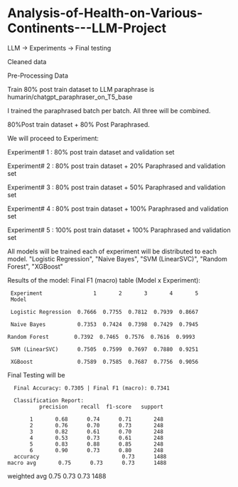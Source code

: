 # Analysis-of-Health-on-Various-Continents---LLM-Project
LLM -> Experiments -> Final testing  

Cleaned data

Pre-Processing Data

Train 80% post train dataset to LLM paraphrase is humarin/chatgpt_paraphraser_on_T5_base 

I trained the paraphrased batch per batch. All three will be combined.

80%Post train dataset + 80% Post Paraphrased.

We will proceed to Experiment:

Experiment# 1 : 80% post train dataset and validation set 

Experiment# 2 : 80% post train dataset + 20% Paraphrased and validation set

Experiment# 3 : 80% post train dataset + 50% Paraphrased and validation set

Experiment# 4 : 80% post train dataset + 100% Paraphrased and validation set

Experiment# 5 : 100% post train dataset + 100% Paraphrased and validation set

All models will be trained each of experiment will be distributed to each model.
"Logistic Regression", "Naive Bayes", "SVM (LinearSVC)", "Random Forest", "XGBoost"


Results of the model:
Final F1 (macro) table (Model x Experiment):

     Experiment                1       2       3       4       5
     Model

     Logistic Regression  0.7666  0.7755  0.7812  0.7939  0.8667

     Naive Bayes          0.7353  0.7424  0.7398  0.7429  0.7945

    Random Forest        0.7392  0.7465  0.7576  0.7616  0.9993

     SVM (LinearSVC)      0.7505  0.7599  0.7697  0.7880  0.9251

     XGBoost              0.7589  0.7585  0.7687  0.7756  0.9056

Final Testing will be 

      Final Accuracy: 0.7305 | Final F1 (macro): 0.7341

      Classification Report:
              precision    recall  f1-score   support
 
           1       0.68      0.74      0.71       248
           2       0.76      0.70      0.73       248
           3       0.82      0.61      0.70       248
           4       0.53      0.73      0.61       248
           5       0.83      0.88      0.85       248
           6       0.90      0.73      0.80       248
      accuracy                          0.73      1488
    macro avg       0.75      0.73      0.73      1488
  weighted avg       0.75      0.73      0.73      1488
